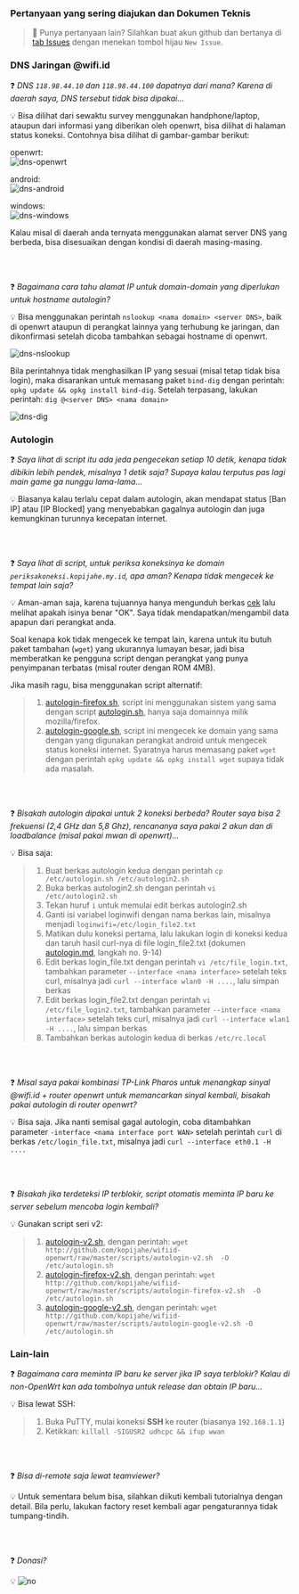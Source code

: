 ### **Pertanyaan yang sering diajukan dan Dokumen Teknis**

> :loudspeaker: Punya pertanyaan lain? Silahkan buat akun github dan bertanya di [tab Issues](https://github.com/kopijahe/wifiid-openwrt/issues) dengan menekan tombol hijau `New Issue`.

### **DNS Jaringan @wifi.id**

:question: _DNS `118.98.44.10` dan `118.98.44.100` dapatnya dari mana? Karena di daerah saya, DNS tersebut tidak bisa dipakai..._

:bulb: Bisa dilihat dari sewaktu survey menggunakan handphone/laptop, ataupun dari informasi yang diberikan oleh openwrt, bisa dilihat di halaman status koneksi. Contohnya bisa dilihat di gambar-gambar berikut:

   openwrt:  
   ![dns-openwrt](pics/technical-info/DNS-openwrt.png)

   android:  
   ![dns-android](pics/technical-info/DNS-android.png)

   windows:  
   ![dns-windows](pics/technical-info/DNS-windows.png)

Kalau misal di daerah anda ternyata menggunakan alamat server DNS yang berbeda, bisa disesuaikan dengan kondisi di daerah masing-masing.

<br><br>

:question:  _Bagaimana cara tahu alamat IP untuk domain-domain yang diperlukan untuk hostname autologin?_

:bulb: Bisa menggunakan perintah `nslookup <nama domain> <server DNS>`, baik di openwrt ataupun di perangkat lainnya yang terhubung ke jaringan, dan dikonfirmasi setelah dicoba tambahkan sebagai hostname di openwrt.

   ![dns-nslookup](pics/technical-info/DNS-nslookup.png)
	
Bila perintahnya tidak menghasilkan IP yang sesuai (misal tetap tidak bisa login), maka disarankan untuk memasang paket `bind-dig` dengan perintah: `opkg update && opkg install bind-dig`. Setelah terpasang, lakukan perintah: `dig @<server DNS> <nama domain>`

   ![dns-dig](pics/technical-info/DNS-dig.png)

### **Autologin**

:question: _Saya lihat di script itu ada jeda pengecekan setiap 10 detik, kenapa tidak dibikin lebih pendek, misalnya 1 detik saja? Supaya kalau terputus pas lagi main game ga nunggu lama-lama..._

:bulb: Biasanya kalau terlalu cepat dalam autologin, akan mendapat status \[Ban IP\] atau \[IP Blocked\] yang menyebabkan gagalnya autologin dan juga kemungkinan turunnya kecepatan internet.

<br><br>

:question: _Saya lihat di script, untuk periksa koneksinya ke domain `periksakoneksi.kopijahe.my.id`, apa aman? Kenapa tidak mengecek ke tempat lain saja?_

:bulb: Aman-aman saja, karena tujuannya hanya mengunduh berkas [cek](https://github.com/kopijahe/periksakoneksi.kopijahe.my.id/blob/master/cek) lalu melihat apakah isinya benar "OK". Saya tidak mendapatkan/mengambil data apapun dari perangkat anda.

Soal kenapa kok tidak mengecek ke tempat lain, karena untuk itu butuh paket tambahan (`wget`) yang ukurannya lumayan besar, jadi bisa memberatkan ke pengguna script dengan perangkat yang punya penyimpanan terbatas (misal router dengan ROM 4MB).

Jika masih ragu, bisa menggunakan script alternatif:

> 1. [autologin-firefox.sh](scripts/autologin-firefox.sh), script ini menggunakan sistem yang sama dengan script [autologin.sh](scripts/autologin.sh), hanya saja domainnya milik mozilla/firefox.
> 2. [autologin-google.sh](scripts/autologin-google.sh), script ini mengecek ke domain yang sama dengan yang digunakan perangkat android untuk mengecek status koneksi internet. Syaratnya harus memasang paket ```wget``` dengan perintah ```opkg update && opkg install wget``` supaya tidak ada masalah.

<br><br>

:question: _Bisakah autologin dipakai untuk 2 koneksi berbeda? Router saya bisa 2 frekuensi (2,4 GHz dan 5,8 Ghz), rencananya saya pakai 2 akun dan di loadbalance (misal pakai mwan di openwrt)..._

:bulb: Bisa saja:

 > 1. Buat berkas autologin kedua dengan perintah ```cp /etc/autologin.sh /etc/autologin2.sh```
 > 2. Buka berkas autologin2.sh dengan perintah ```vi /etc/autologin2.sh```
 > 3. Tekan huruf ```i``` untuk memulai edit berkas autologin2.sh
 > 4. Ganti isi variabel loginwifi dengan nama berkas lain, misalnya menjadi ```loginwifi=/etc/login_file2.txt```
 > 5. Matikan dulu koneksi pertama, lalu lakukan login di koneksi kedua dan taruh hasil curl-nya di file login_file2.txt (dokumen [autologin.md](autologin.md), langkah no. 9-14)
 > 6. Edit berkas login_file.txt dengan perintah ```vi /etc/file_login.txt```, tambahkan parameter ```--interface <nama interface>``` setelah teks curl, misalnya jadi ```curl --interface wlan0 -H ....```, lalu simpan berkas
 > 7. Edit berkas login_file2.txt dengan perintah ```vi /etc/file_login2.txt```, tambahkan parameter ```--interface <nama interface>``` setelah teks curl, misalnya jadi ```curl --interface wlan1 -H ....```, lalu simpan berkas
 > 8. Tambahkan berkas autologin kedua di berkas ```/etc/rc.local```

<br><br>

:question: _Misal saya pakai kombinasi TP-Link Pharos untuk menangkap sinyal <span></span>@wifi.id + router openwrt untuk memancarkan sinyal kembali, bisakah pakai autologin di router openwrt?_

:bulb: Bisa saja. Jika nanti semisal gagal autologin, coba ditambahkan parameter ```-interface <nama interface port WAN>``` setelah perintah ```curl``` di berkas ```/etc/login_file.txt```, misalnya jadi ```curl --interface eth0.1 -H ....```

<br><br>

:question: _Bisakah jika terdeteksi IP terblokir, script otomatis meminta IP baru ke server sebelum mencoba login kembali?_

:bulb: Gunakan script seri v2:

> 1. [autologin-v2.sh](scripts/autologin-v2.sh), dengan perintah: ```wget http://github.com/kopijahe/wifiid-openwrt/raw/master/scripts/autologin-v2.sh  -O /etc/autologin.sh```
> 2. [autologin-firefox-v2.sh](scripts/autologin-firefox-v2.sh), dengan perintah: ```wget http://github.com/kopijahe/wifiid-openwrt/raw/master/scripts/autologin-firefox-v2.sh  -O /etc/autologin.sh```
> 3. [autologin-google-v2.sh](scripts/autologin-google-v2.sh), dengan perintah: ```wget http://github.com/kopijahe/wifiid-openwrt/raw/master/scripts/autologin-google-v2.sh -O /etc/autologin.sh```


### **Lain-lain**



:question: _Bagaimana cara meminta IP baru ke server jika IP saya terblokir? Kalau di non-OpenWrt kan ada tombolnya untuk release dan obtain IP baru..._

:bulb: Bisa lewat SSH:

> 1. Buka PuTTY, mulai koneksi **SSH** ke router (biasanya ```192.168.1.1```)
> 2. Ketikkan: ```killall -SIGUSR2 udhcpc && ifup wwan```

<br><br>

:question: _Bisa di-remote saja lewat teamviewer?_

:bulb: Untuk sementara belum bisa, silahkan diikuti kembali tutorialnya dengan detail. Bila perlu, lakukan factory reset kembali agar pengaturannya tidak tumpang-tindih.

<br><br>

:question: _Donasi?_

:bulb: ![no](https://media1.giphy.com/media/jl7eVqDXCFcm4/giphy.gif)